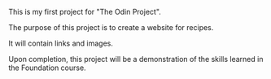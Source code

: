 <p>This is my first project for "The Odin Project".</p>
<p>The purpose of this project is to create a website for recipes.</p>
<p>It will contain links and images.</p>
<p>Upon completion, this project will be a demonstration of the skills learned in the Foundation course.</p>

